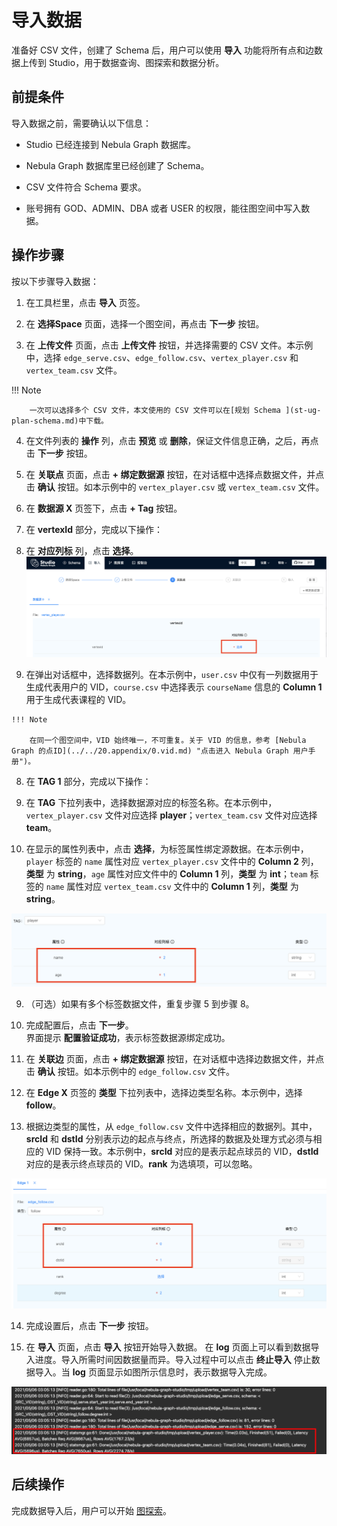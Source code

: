 # 导入数据

准备好 CSV 文件，创建了 Schema 后，用户可以使用 **导入** 功能将所有点和边数据上传到 Studio，用于数据查询、图探索和数据分析。

## 前提条件

导入数据之前，需要确认以下信息：

- Studio 已经连接到 Nebula Graph 数据库。

- Nebula Graph 数据库里已经创建了 Schema。

- CSV 文件符合 Schema 要求。

- 账号拥有 GOD、ADMIN、DBA 或者 USER 的权限，能往图空间中写入数据。

## 操作步骤

按以下步骤导入数据：

1. 在工具栏里，点击 **导入** 页签。

2. 在 **选择Space** 页面，选择一个图空间，再点击 **下一步** 按钮。

3. 在 **上传文件** 页面，点击 **上传文件** 按钮，并选择需要的 CSV 文件。本示例中，选择 `edge_serve.csv`、`edge_follow.csv`、`vertex_player.csv` 和 `vertex_team.csv` 文件。

  !!! Note

        一次可以选择多个 CSV 文件，本文使用的 CSV 文件可以在[规划 Schema ](st-ug-plan-schema.md)中下载。

4. 在文件列表的 **操作** 列，点击 **预览** 或 **删除**，保证文件信息正确，之后，再点击 **下一步** 按钮。

5. 在 **关联点** 页面，点击 **+ 绑定数据源** 按钮，在对话框中选择点数据文件，并点击 **确认** 按钮。如本示例中的 `vertex_player.csv` 或 `vertex_team.csv` 文件。

6. 在 **数据源 X** 页签下，点击 **+ Tag** 按钮。

7. 在 **vertexId** 部分，完成以下操作：  
  1. 在 **对应列标** 列，点击 **选择**。  
  ![在数据源中点击“选择”](../figs/st-ug-009-1.png "为 vertexId 选择数据源")  

  2. 在弹出对话框中，选择数据列。在本示例中，`user.csv` 中仅有一列数据用于生成代表用户的 VID，`course.csv` 中选择表示 `courseName` 信息的 **Column 1** 用于生成代表课程的 VID。

    !!! Note

        在同一个图空间中，VID 始终唯一，不可重复。关于 VID 的信息，参考 [Nebula Graph 的点ID](../../20.appendix/0.vid.md) "点击进入 Nebula Graph 用户手册")。 

8. 在 **TAG 1** 部分，完成以下操作：  
  3. 在 **TAG** 下拉列表中，选择数据源对应的标签名称。在本示例中，`vertex_player.csv` 文件对应选择 **player**；`vertex_team.csv` 文件对应选择 **team**。  

  4. 在显示的属性列表中，点击 **选择**，为标签属性绑定源数据。在本示例中，`player` 标签的 `name` 属性对应 `vertex_player.csv` 文件中的 **Column 2** 列，**类型** 为 **string**，`age` 属性对应文件中的 **Column 1** 列，**类型** 为 **int**；`team` 标签的 `name` 属性对应 `vertex_team.csv` 文件中的 **Column 1** 列，**类型** 为 **string**。

  ![course类点对应的属性数据源](../figs/st-ug-010-1.png "为点属性选择数据源")  

9. （可选）如果有多个标签数据文件，重复步骤 5 到步骤 8。

10. 完成配置后，点击 **下一步**。  
  界面提示 **配置验证成功**，表示标签数据源绑定成功。

11. 在 **关联边** 页面，点击 **+ 绑定数据源** 按钮，在对话框中选择边数据文件，并点击 **确认** 按钮。如本示例中的 `edge_follow.csv` 文件。

12. 在 **Edge X** 页签的 **类型** 下拉列表中，选择边类型名称。本示例中，选择 **follow**。

13. 根据边类型的属性，从 `edge_follow.csv` 文件中选择相应的数据列。其中，**srcId** 和 **dstId** 分别表示边的起点与终点，所选择的数据及处理方式必须与相应的 VID 保持一致。本示例中，**srcId** 对应的是表示起点球员的 VID，**dstId** 对应的是表示终点球员的 VID。**rank** 为选填项，可以忽略。  

  ![actions 边对应的属性数据源](../figs/st-ug-011-1.png "为边属性选择数据源")

14. 完成设置后，点击 **下一步** 按钮。

15. 在 **导入** 页面，点击 **导入** 按钮开始导入数据。
  在 **log** 页面上可以看到数据导入进度。导入所需时间因数据量而异。导入过程中可以点击 **终止导入** 停止数据导入。当 **log** 页面显示如图所示信息时，表示数据导入完成。  

  ![log 里最后显示导入操作完成的时间、导入的行数以及操作的行数](../figs/st-ug-005-1.png "导入结束时的 log 信息")

## 后续操作

完成数据导入后，用户可以开始 [图探索](st-ug-explore.md)。
